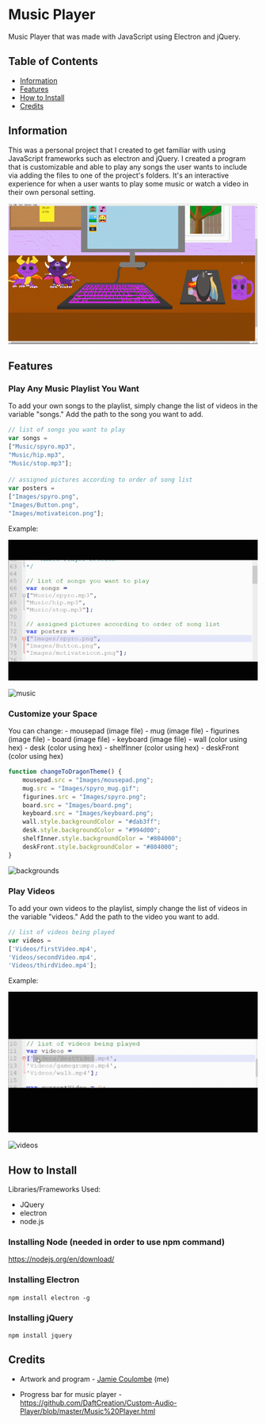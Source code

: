 # Music Player

Music Player that was made with JavaScript using Electron and jQuery. 

## Table of Contents

- [Information](#information)
- [Features](#Features)
- [How to Install](#how-to-install)
- [Credits](#credits) 
 
## Information <a name = "information"> </a>

This was a personal project that I created to get familiar with using JavaScript frameworks such as electron and jQuery. 
I created a program that is customizable and able to 
play any songs the user wants to include via adding the files to one of the project's folders. 
It's an interactive experience for when a user 
wants to play some music or watch a video in their own personal setting. 
 
![opening](/ReadmeVI/musicplayeropening.gif)
 
## Features <a name = "Features"></a> 

### Play Any Music Playlist You Want

To add your own songs to the playlist, simply
change the list of videos in the variable "songs."
Add the path to the song you want to add. 
 

```javascript
// list of songs you want to play
var songs = 
["Music/spyro.mp3", 
"Music/hip.mp3", 
"Music/stop.mp3"];

// assigned pictures according to order of song list
var posters = 
["Images/spyro.png", 
"Images/Button.png", 
"Images/motivateicon.png"];
```

Example:

![example](/ReadmeVI/musicEX.gif)

![music](/ReadmeVI/music.gif)

### Customize your Space

You can change:
	- mousepad (image file)
	- mug (image file)
	- figurines (image file)
	- board (image file)
	- keyboard (image file)
	- wall (color using hex)
	- desk (color using hex)
	- shelfInner (color using hex)
	- deskFront (color using hex)

```javascript
function changeToDragonTheme() {
	mousepad.src = "Images/mousepad.png";
	mug.src = "Images/spyro_mug.gif";
	figurines.src = "Images/spyro.png";
	board.src = "Images/board.png";
	keyboard.src = "Images/keyboard.png";
	wall.style.backgroundColor = "#dab3ff";
	desk.style.backgroundColor = "#994d00";
	shelfInner.style.backgroundColor = "#804000";
	deskFront.style.backgroundColor = "#804000";
}
```

![backgrounds](/ReadmeVI/backgrounds.gif)

### Play Videos 

To add your own videos to the playlist, simply
change the list of videos in the variable "videos."
Add the path to the video you want to add. 
 
```javascript
// list of videos being played
var videos = 
['Videos/firstVideo.mp4', 
'Videos/secondVideo.mp4', 
'Videos/thirdVideo.mp4'];
``` 
Example:

![example](/ReadmeVI/videoEX.gif)
 
![videos](/ReadmeVI/videos.gif) 
 
## How to Install <a name = "how-to-install"></a>

Libraries/Frameworks Used:
 - JQuery
 - electron
 - node.js
 
### Installing Node (needed in order to use npm command)

https://nodejs.org/en/download/
 
### Installing Electron

```npm install electron -g```
 
### Installing jQuery

```npm install jquery```
 
## Credits <a name = "credits"></a>

- Artwork and program - [Jamie Coulombe](https://github.com/jcoolu) (me)

- Progress bar for music player - 
https://github.com/DaftCreation/Custom-Audio-Player/blob/master/Music%20Player.html
